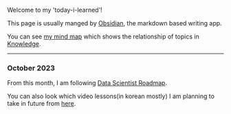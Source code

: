 Welcome to my 'today-i-learned'!

This page is usually manged by [Obsidian](https://obsidian.md/), the markdown based writing app.

You can see [my mind map](https://jhlee0637.github.io/) which shows the relationship of topics in [Knowledge](https://github.com/jhlee0637/today-i-learned/tree/main/Knowledge).

---
### October 2023

From this month, I am following [Data Scientist Roadmap](https://i.am.ai/roadmap/).

You can also look which video lessons(in korean mostly) I am planning to take in future from [here](https://github.com/jhlee0637/today-i-learned/blob/main/Lecture/lecture-list.md).